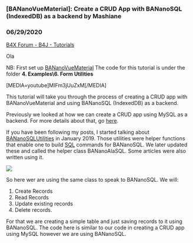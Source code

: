 ### [BANanoVueMaterial]: Create a CRUD App with BANanoSQL (IndexedDB) as a backend by Mashiane
### 06/29/2020
[B4X Forum - B4J - Tutorials](https://www.b4x.com/android/forum/threads/114086/)

Ola  
  
NB: First set up [BANanoVueMaterial](https://github.com/Mashiane/BANanoVueMaterial) The code for this tutorial is under the folder **4. Examples\6. Form Utilities**  
  
[MEDIA=youtube]MIFm3jUuZxM[/MEDIA]  
  
This tutorial will take you through the process of creating a CRUD app with BANanoVueMaterial and using BANanoSQL (IndexedDB) as a backend.  
  
Previously we looked at how we can create a CRUD app using MySQL as a backend. For more details about that, go [here](https://www.b4x.com/android/forum/threads/bananovuematerial-creating-expenses-show-a-crud-expense-tracker-with-mysql-backend-part-1.114028/).  
  
If you have been following my posts, I started talking about [BANanoSQLUtilities](https://www.b4x.com/android/forum/threads/banano-bananosql-crud-ing-around-with-bananosqlutils.101880/) in January 2019. Those utilities were helper functions that enable one to build [SQL](https://www.b4x.com/glossary/sql/) commands for BANanoSQL. We later updated these and called the helper class BANanoAlaSQL. Some articles were also written using it.  
  
![](https://www.b4x.com/android/forum/attachments/88823)  
  
So here wer are using the same class to speak to BANanoSQL. We will:  
  
1. Create Records  
2. Read Records  
3. Update existing records  
4. Delete records.  
  
For that we are creating a simple table and just saving records to it using BANanoSQL. The code here is similar to our code in creating a CRUD app using MySQL however we are using BANanoSQL.